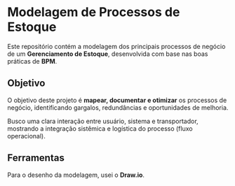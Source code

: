 # Modelagem de Processos de Estoque

Este repositório contém a modelagem dos principais processos de negócio de um **Gerenciamento de Estoque**, desenvolvida com base nas boas práticas de **BPM**.

## Objetivo

O objetivo deste projeto é **mapear, documentar e otimizar** os processos de negócio, identificando gargalos, redundâncias e oportunidades de melhoria.

Busco uma clara interação entre usuário, sistema e transportador, mostrando a integração sistêmica e logística do processo (fluxo operacional).

## Ferramentas

Para o desenho da modelagem, usei o **Draw.io**.
